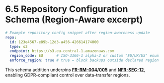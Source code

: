 # 6.5 Repository Configuration Schema (Region-Aware excerpt)

```yaml
# Example repository config snippet after region-awareness update
repo:
  id: 123e4567-e89b-12d3-a456-426614174000
  type: s3
  endpoint: https://s3.eu-central-1.amazonaws.com
  region_code: EU      # ISO-3166-1 alpha-2 or custom "EU/UK/US" enum
  enforce_region: true # true = block backups outside declared region
```

This schema addition underpins **[FR-RM-004](3-1-1-Repository-Management.md#frRm004)/[005](3-1-1-Repository-Management.md#frRm005)** and **[NFR-SEC-12](3-4-6-Security-Compliance.md#nfrSec12)**, enabling GDPR-compliant control over data-transfer regions.
